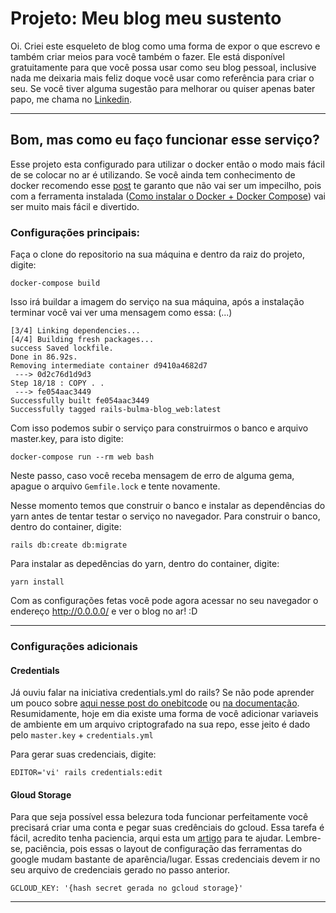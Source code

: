 # Projeto: Meu blog meu sustento

Oi. Criei este esqueleto de blog como uma forma de expor o que escrevo e também criar meios para você também o fazer. Ele está disponível gratuitamente para que você possa usar como seu blog pessoal, inclusive nada me deixaria mais feliz doque você usar como referência para criar o seu. Se você tiver alguma sugestão para melhorar ou quiser apenas bater papo, me chama no [Linkedin](https://www.linkedin.com/in/k41n3w/).

---
## Bom, mas como eu faço funcionar esse serviço?

Esse projeto esta configurado para utilizar o docker então o modo mais fácil de se colocar no ar é utilizando. Se você ainda tem conhecimento de docker recomendo esse [post](https://docs.docker.com/samples/rails/) te garanto que não vai ser um impecilho, pois com a ferramenta instalada ([Como instalar o Docker + Docker Compose](https://docs.docker.com/compose/install/)) vai ser muito mais fácil e divertido.

### Configurações principais:

Faça o clone do repositorio na sua máquina e dentro da raiz do projeto, digite:
```
docker-compose build
```

Isso irá buildar a imagem do serviço na sua máquina, após a instalação terminar você vai ver uma mensagem como essa:
(...)
```
[3/4] Linking dependencies...
[4/4] Building fresh packages...
success Saved lockfile.
Done in 86.92s.
Removing intermediate container d9410a4682d7
 ---> 0d2c76d1d9d3
Step 18/18 : COPY . .
 ---> fe054aac3449
Successfully built fe054aac3449
Successfully tagged rails-bulma-blog_web:latest
```

Com isso podemos subir o serviço para construirmos o banco e arquivo master.key, para isto digite:
```
docker-compose run --rm web bash
```

Neste passo, caso você receba mensagem de erro de alguma gema, apague o arquivo `Gemfile.lock` e tente novamente.

Nesse momento temos que construir o banco e instalar as dependências do yarn antes de tentar testar o serviço no navegador.
Para construir o banco, dentro do container, digite:
```
rails db:create db:migrate 
```

Para instalar as depedências do yarn, dentro do container, digite:
```
yarn install
```

Com as configurações fetas você pode agora acessar no seu navegador o endereço http://0.0.0.0/ e ver o blog no ar! :D

---

### Configurações adicionais

#### Credentials

Já ouviu falar na iniciativa credentials.yml do rails?
Se não pode aprender um pouco sobre [aqui nesse post do onebitcode](https://onebitcode.com/rails-5-2-credentials/) ou [na documentação](https://edgeguides.rubyonrails.org/security.html#environmental-security).
Resumidamente, hoje em dia existe uma forma de você adicionar variaveis de ambiente em um arquivo criptografado na sua repo, esse jeito é dado pelo `master.key` + `credentials.yml`

Para gerar suas credenciais, digite:

```
EDITOR='vi' rails credentials:edit
```

#### Gloud Storage
Para que seja possível essa belezura toda funcionar perfeitamente você precisará criar uma conta e pegar suas credênciais do gcloud. Essa tarefa é fácil, acredito tenha paciencia, arqui esta um [artigo](https://www.iperiusbackup.net/pt-br/como-habilitar-a-api-do-google-drive-e-obter-credenciais-de-cliente/) para te ajudar. Lembre-se, paciência, pois essas o layout de configuração das ferramentas do google mudam bastante de aparência/lugar.
Essas credenciais devem ir no seu arquivo de credenciais gerado no passo anterior.

`GCLOUD_KEY: '{hash secret gerada no gcloud storage}'`

---

